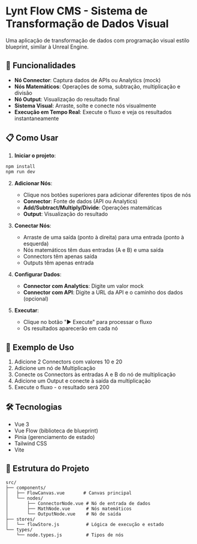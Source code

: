 # Lynt Flow CMS - Sistema de Transformação de Dados Visual

Uma aplicação de transformação de dados com programação visual estilo blueprint, similar à Unreal Engine.

## 🚀 Funcionalidades

- **Nó Connector**: Captura dados de APIs ou Analytics (mock)
- **Nós Matemáticos**: Operações de soma, subtração, multiplicação e divisão
- **Nó Output**: Visualização do resultado final
- **Sistema Visual**: Arraste, solte e conecte nós visualmente
- **Execução em Tempo Real**: Execute o fluxo e veja os resultados instantaneamente

## 📋 Como Usar

1. **Iniciar o projeto**:
```bash
npm install
npm run dev
```

2. **Adicionar Nós**:
   - Clique nos botões superiores para adicionar diferentes tipos de nós
   - **Connector**: Fonte de dados (API ou Analytics)
   - **Add/Subtract/Multiply/Divide**: Operações matemáticas
   - **Output**: Visualização do resultado

3. **Conectar Nós**:
   - Arraste de uma saída (ponto à direita) para uma entrada (ponto à esquerda)
   - Nós matemáticos têm duas entradas (A e B) e uma saída
   - Connectors têm apenas saída
   - Outputs têm apenas entrada

4. **Configurar Dados**:
   - **Connector com Analytics**: Digite um valor mock
   - **Connector com API**: Digite a URL da API e o caminho dos dados (opcional)

5. **Executar**:
   - Clique no botão "▶ Execute" para processar o fluxo
   - Os resultados aparecerão em cada nó

## 🎯 Exemplo de Uso

1. Adicione 2 Connectors com valores 10 e 20
2. Adicione um nó de Multiplicação
3. Conecte os Connectors às entradas A e B do nó de multiplicação
4. Adicione um Output e conecte à saída da multiplicação
5. Execute o fluxo - o resultado será 200

## 🛠️ Tecnologias

- Vue 3
- Vue Flow (biblioteca de blueprint)
- Pinia (gerenciamento de estado)
- Tailwind CSS
- Vite

## 📝 Estrutura do Projeto

```
src/
├── components/
│   ├── FlowCanvas.vue       # Canvas principal
│   └── nodes/
│       ├── ConnectorNode.vue # Nó de entrada de dados
│       ├── MathNode.vue      # Nós matemáticos
│       └── OutputNode.vue    # Nó de saída
├── stores/
│   └── flowStore.js          # Lógica de execução e estado
└── types/
    └── node.types.js         # Tipos de nós
```
